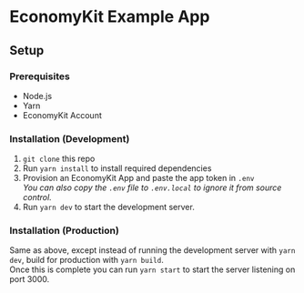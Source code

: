 # EconomyKit Example App

## Setup
### Prerequisites
* Node.js
* Yarn
* EconomyKit Account

### Installation (Development)
1. `git clone` this repo
2. Run `yarn install` to install required dependencies
3. Provision an EconomyKit App and paste the app token in `.env`  
*You can also copy the `.env` file to `.env.local` to ignore it from source control.*
4. Run `yarn dev` to start the development server.

### Installation (Production)
Same as above, except instead of running the development server with `yarn dev`, build for production with `yarn build`.  
Once this is complete you can run `yarn start` to start the server listening on port 3000.
